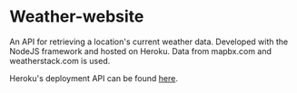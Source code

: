 # Weather-website

An API for retrieving a location's current weather data. Developed with the NodeJS framework and hosted on Heroku. Data from mapbx.com and weatherstack.com is used.

Heroku's deployment API can be found [here](https://mssrk-weather-app.herokuapp.com/).
